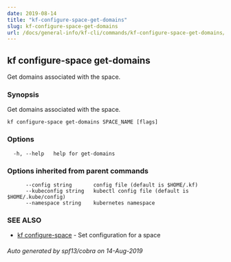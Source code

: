 ```yaml
---
date: 2019-08-14
title: "kf-configure-space-get-domains"
slug: kf-configure-space-get-domains
url: /docs/general-info/kf-cli/commands/kf-configure-space-get-domains/
---
```

## kf configure-space get-domains

Get domains associated with the space.

### Synopsis

Get domains associated with the space.

```
kf configure-space get-domains SPACE_NAME [flags]
```

### Options

```
  -h, --help   help for get-domains
```

### Options inherited from parent commands

```
      --config string       config file (default is $HOME/.kf)
      --kubeconfig string   kubectl config file (default is $HOME/.kube/config)
      --namespace string    kubernetes namespace
```

### SEE ALSO

* [kf configure-space](/docs/general-info/kf-cli/commands/kf-configure-space/)	 - Set configuration for a space

###### Auto generated by spf13/cobra on 14-Aug-2019
